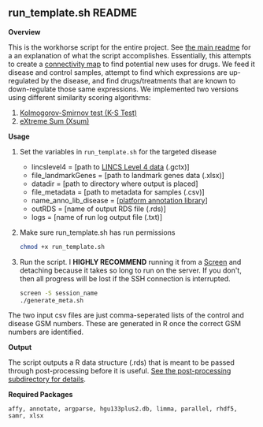 ## run_template.sh README

**Overview**

This is the workhorse script for the entire project. See [the main readme](https://github.com/cplant1776/drug_repositioning) for a an explanation of what the script accomplishes. Essentially, this attempts to create a [connectivity map](https://www.broadinstitute.org/connectivity-map-cmap) to find potential new uses for drugs. We feed it disease and control samples, attempt to find which expressions are up-regulated by the disease, and find drugs/treatments that are known to down-regulate those same expressions. We implemented two versions using different similarity scoring algorithms:

1. [Kolmogorov-Smirnov test (K-S Test)](https://en.wikipedia.org/wiki/Kolmogorov%E2%80%93Smirnov_test#Two-sample_Kolmogorov%E2%80%93Smirnov_test)
2. [eXtreme Sum (Xsum)](https://www.ncbi.nlm.nih.gov/pmc/articles/PMC4278345/)

**Usage**

1. Set the variables in `run_template.sh` for the targeted disease

   * lincslevel4 = [path to [LINCS Level 4 data](http://www.lincsproject.org/LINCS/tools/workflows/find-the-best-place-to-obtain-the-lincs-l1000-data) (.gctx)]
   * file_landmarkGenes = [path to landmark genes data (.xlsx)]
   * datadir = [path to directory where output is placed]
   * file_metadata = [path to metadata for samples (.csv)]
   * name_anno_lib_disease = [[platform annotation library](https://bioconductor.org/packages/3.8/data/annotation/)]
   * outRDS = [name of output RDS file (.rds)]
   *  logs = [name of run log output file (.txt)]

   

2. Make sure run_template.sh has run permissions

   ```bash
   chmod +x run_template.sh
   ```

3. Run the script. I **HIGHLY RECOMMEND** running it from a [Screen](https://linuxize.com/post/how-to-use-linux-screen/) and detaching because it takes so long to run on the server. If you don't, then all progress will be lost if the SSH connection is interrupted.

   ```bash
   screen -S session_name
   ./generate_meta.sh
   ```

   

The two input csv files are just comma-seperated lists of the control and disease GSM numbers. These are generated in R once the correct GSM numbers are identified.

**Output**

The script outputs a R data structure (.rds) that is meant to be passed through post-processing before it is useful. [See the post-processing subdirectory for details](https://github.com/cplant1776/drug_repositioning/post-processing).

**Required Packages**

```
affy, annotate, argparse, hgu133plus2.db, limma, parallel, rhdf5, samr, xlsx
```

